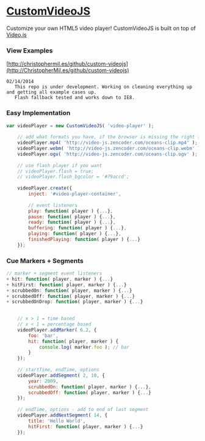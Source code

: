 # [CustomVideoJS](http://ChristopherMil.es/custom-videojs)
Customize your own HTML5 video player! CustomVideoJS is built on top of [Video.js](http://videojs.com)

### View Examples
[http://christophermil.es/github/custom-videojs](http://ChristopherMil.es/github/custom-videojs)
```
02/14/2014
   This repo is under development. Working on cleaning everything up and getting all example cases up.
   Flash fallback tested and works down to IE8.
```

### Easy Implementation
```javascript
var videoPlayer = new CustomVideoJS( 'video-player' );
    
    // add what formats you have, if the browser is missing the right format it'll use flash fallback
    videoPlayer.mp4( 'http://video-js.zencoder.com/oceans-clip.mp4' );
    videoPlayer.webm( 'http://video-js.zencoder.com/oceans-clip.webm' );
    videoPlayer.ogv( 'http://video-js.zencoder.com/oceans-clip.ogv' );
    
    // use flash player if you want
    // videoPlayer.flash = true;
    // videoPlayer.flash_bgcolor = '#79accd';
    
    videoPlayer.create({
		inject: '#video-player-container',
		
		// event listeners
		play: function( player ) {...},
		pause: function( player ) {...},
		ready: function( player ) {...},
		buffering: function( player ) {...},
		playing: function( player ) {...},
		finishedPlaying: function( player ) {...}
	});
```
### Cue Markers + Segments
```javascript
// marker + segment event listeners
+ hit: function( player, marker ) {...}
+ hitFirst: function( player, marker ) {...}
+ scrubbedOn: function( player, marker ) {...}
+ scrubbedOff: function( player, marker ) {...}
+ scrubbedOnDrop: function( player, marker ) {...}
```
```javascript
	
	// x > 1 = time based
	// x < 1 = percentage based
	videoPlayer.addMarker( 6.2, {
		foo: 'bar',
		hit: function( player, marker ) {
			console.log( marker.foo ); // bar
		}
	});
	
	// startTime, endTime, options
	videoPlayer.addSegment( 2, 10, {
		year: 2009,
		scrubbedOn: function( player, marker ) {...},
		scrubbedOff: function( player, marker ) {...}
	});
	
	// endTime, options - add to end of last segment
	videoPlayer.addNextSegment( 14, {
		title: 'Hello World',
		hitFirst: function( player, marker ) {...}
	});
	
```
